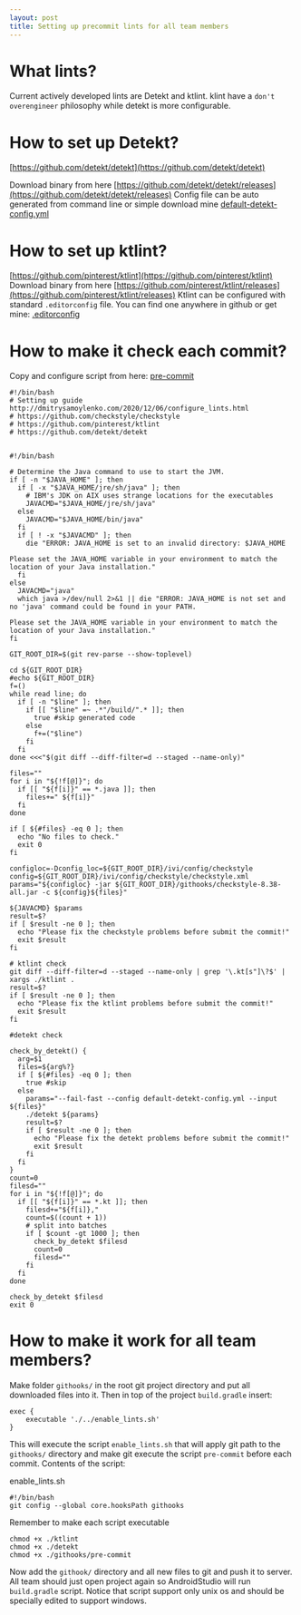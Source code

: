 ```yaml
---
layout: post
title: Setting up precommit lints for all team members
---
```

# What lints?

Current actively developed lints are Detekt and ktlint. klint have a `don't overengineer` philosophy while detekt is more configurable.

# How to set up Detekt?

[https://github.com/detekt/detekt](https://github.com/detekt/detekt)

Download binary from here [https://github.com/detekt/detekt/releases](https://github.com/detekt/detekt/releases)
Config file can be auto generated from command line or simple download mine [default-detekt-config.yml](https://gist.github.com/samoylenkodmitry/433572b16d22caa4a73d197ca92cbb69)

# How to set up ktlint?

[https://github.com/pinterest/ktlint](https://github.com/pinterest/ktlint)
Download binary from here [https://github.com/pinterest/ktlint/releases](https://github.com/pinterest/ktlint/releases)
Ktlint can be configured with standard `.editorconfig` file. You can find one anywhere in github or get mine: 
[.editorconfig](https://gist.github.com/samoylenkodmitry/5b7bc43160e042f716460c1d9ba784ee)

# How to make it check each commit?

Copy and configure script from here: 
[pre-commit](https://gist.github.com/samoylenkodmitry/0e988cd3445a0b390be20814eebce589)

```
#!/bin/bash
# Setting up guide http://dmitrysamoylenko.com/2020/12/06/configure_lints.html
# https://github.com/checkstyle/checkstyle
# https://github.com/pinterest/ktlint
# https://github.com/detekt/detekt


#!/bin/bash

# Determine the Java command to use to start the JVM.
if [ -n "$JAVA_HOME" ]; then
  if [ -x "$JAVA_HOME/jre/sh/java" ]; then
    # IBM's JDK on AIX uses strange locations for the executables
    JAVACMD="$JAVA_HOME/jre/sh/java"
  else
    JAVACMD="$JAVA_HOME/bin/java"
  fi
  if [ ! -x "$JAVACMD" ]; then
    die "ERROR: JAVA_HOME is set to an invalid directory: $JAVA_HOME

Please set the JAVA_HOME variable in your environment to match the
location of your Java installation."
  fi
else
  JAVACMD="java"
  which java >/dev/null 2>&1 || die "ERROR: JAVA_HOME is not set and no 'java' command could be found in your PATH.

Please set the JAVA_HOME variable in your environment to match the
location of your Java installation."
fi

GIT_ROOT_DIR=$(git rev-parse --show-toplevel)

cd ${GIT_ROOT_DIR}
#echo ${GIT_ROOT_DIR}
f=()
while read line; do
  if [ -n "$line" ]; then
    if [[ "$line" =~ .*"/build/".* ]]; then
      true #skip generated code
    else
      f+=("$line")
    fi
  fi
done <<<"$(git diff --diff-filter=d --staged --name-only)"

files=""
for i in "${!f[@]}"; do
  if [[ "${f[i]}" == *.java ]]; then
    files+=" ${f[i]}"
  fi
done

if [ ${#files} -eq 0 ]; then
  echo "No files to check."
  exit 0
fi

configloc=-Dconfig_loc=${GIT_ROOT_DIR}/ivi/config/checkstyle
config=${GIT_ROOT_DIR}/ivi/config/checkstyle/checkstyle.xml
params="${configloc} -jar ${GIT_ROOT_DIR}/githooks/checkstyle-8.38-all.jar -c ${config}${files}"

${JAVACMD} $params
result=$?
if [ $result -ne 0 ]; then
  echo "Please fix the checkstyle problems before submit the commit!"
  exit $result
fi

# ktlint check
git diff --diff-filter=d --staged --name-only | grep '\.kt[s"]\?$' | xargs ./ktlint .
result=$?
if [ $result -ne 0 ]; then
  echo "Please fix the ktlint problems before submit the commit!"
  exit $result
fi

#detekt check

check_by_detekt() {
  arg=$1
  files=${arg%?}
  if [ ${#files} -eq 0 ]; then
    true #skip
  else
    params="--fail-fast --config default-detekt-config.yml --input ${files}"
    ./detekt ${params}
    result=$?
    if [ $result -ne 0 ]; then
      echo "Please fix the detekt problems before submit the commit!"
      exit $result
    fi
  fi
}
count=0
filesd=""
for i in "${!f[@]}"; do
  if [[ "${f[i]}" == *.kt ]]; then
    filesd+="${f[i]},"
    count=$((count + 1))
    # split into batches
    if [ $count -gt 1000 ]; then
      check_by_detekt $filesd
      count=0
      filesd=""
    fi
  fi
done

check_by_detekt $filesd
exit 0

```

# How to make it work for all team members?

Make folder `githooks/` in the root git project directory and put all downloaded files into it.
Then in top of the project `build.gradle` insert:

```
exec {
	executable './../enable_lints.sh'
}
```

This will execute the script `enable_lints.sh` that will apply git path to the `githooks/` directory and make git execute the script `pre-commit` before each commit. Contents of the script:

enable_lints.sh
```
#!/bin/bash
git config --global core.hooksPath githooks
```

Remember to make each script executable
```
chmod +x ./ktlint
chmod +x ./detekt
chmod +x ./githooks/pre-commit
```
Now add the `githook/` directory and all new files to git and push it to server. All team should just open project again so AndroidStudio will run `build.gradle` script.
Notice that script support only unix os and should be specially edited to support windows.
